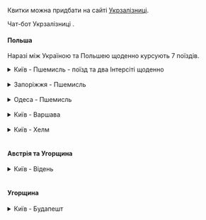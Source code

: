 Квитки можна придбати на сайті [Укрзалізниці](https://booking.uz.gov.ua/).

Чат-бот Укрзалізниці [](https://t.me/UkrzalInfo).

#### Польша

Наразі між Україною та Польшею щоденно курсують 7 поїздів.

<details>
<summary>Київ - Пшемисль - поїзд та два Інтерсіті щоденно</summary></br> 


1. №715/716 Інтерсіті+

Відправляється з Києва щодня о 17:00, прибуває в Пшемисль наступного ранку о 5:00.

Вартість проїзду: сидячим вагоном І клacу - 1334 грн, ІІ клacу - 936 грн.

***
Оптимальний для пасажирів, які для подальшої подорожі планують скористатись рейсами:

>№114 Пшемисль – Прага (відправлення о 7:10; поїзд слідує через Краків, Катовіце та Остраву)

>ЕС №56 Пшемисль – Берлін (відправлення о 7:18; поїзд слідує через Краків, Вроцлав та Франкфурт).
***


2. №705/706K Інтерсіті+
   
Відправляється з Києва щодня о 08:30, прибуває в Пшемисль того ж дня в 19:53.

Робить зупинки у Вінниці, Хмельницькому, Тернополі та Львові.

Вартість проїзду: сидячим вагоном І клacу - 1334 грн, ІІ клacу - 936 грн.

3. Поїзд №53/54 

Відправляється з Києва о 19:48, прибуття в Пшемисль в 7:21.

Має лише одну проміжну зупинку у Львові. 

Вартість квитка в купейному вагоні - 1535 грн.

***
Пасажири цього рейсу у Перемишлі можуть зручно здійснити пересадку на поїзди:

>IC №105 Пшемисль – Грац (відправляється о 10:21; поїзд слідує через Краків, Катовіце, Остраву та Відень).

>IC №37104 Пшемисль – Зелена Гора (відправляється з Перемишля об 11:38, прибуття до Зеленої Гори о 21:04; поїзд слідує через Краків та Вроцлав).
***
</details>
</br>

<details>
<summary>Запоріжжя - Пшемисль</summary></br> 

Поїзд № 32

Відправляється щоденно зі станції Запоріжжя о 15:30.

Зупиняється у Дніпрі, Кам'янському, Знам'янці, на станції Тараса Шевченка, в Білій Церкві, Бердичеві та Львові.

Прибуває в Пшемисль о 13:15 наступного дня.


Вартість проїзду в купейному вагоні між кінцевими станціями - 2144 грн., в вагоні класу люкс - 2610 грн.

***
Зручні пересадки у Пшемислі:

>IC №31104 Пшемисль – Варшава (відправлення о 15:51);

>IC №3602 Пшемисль – Вроцлав (відправлення о 13:53, слідує через Жешув та Краків);

>IC №3700 Пшемисль – Познань (відправлення о 14:36, слідує через Жешув, Краків, Катовіце, Ополе та Вроцлав).
***

</details>
</br>

<details>
<summary>Одеса - Пшемисль </summary></br> 

Поїзд №36

Відправляється з Одеси в 15:54 та прибуває в Пшемисль на наступний день о 7:21.

Поїзд зупиняється на станціях: Роздільна, Подільськ, Кодима, Радниця, Бапнярка, Paxни, Жмеринка.

Вартість проїзду в купейному вагоні - 1223 грн.

***
Зручна пересадка на поїзди:

>IC №105 Пшемисль – Грац (відправляється о 10:21; слідує через Краків, Катовіце, Остраву та Відень).

>IC №37104 Пшемисль – Зелена Гора (відправляється об 11:38; слідує через Краків та Вроцлав).
***


</details>
</br>

<details>
<summary>Київ - Варшава</summary></br>

Відправляється з Києва о 17:27 і прибуває до Варшави о 10:04.

В Україні зупиняється в Ковелі. 

Назва станції в Варшаві - Bapшава-Всходня.

Вартість квитків з Києва до Варшави –                грн. в м'якому купейному вагоні на 3 полиці.

Придбати квитки на цей поїзд дуже складно. З'являються на сайті Укрзалізниці за 20 днів до дати виїзду в 8:00 ранку та розбираються за декілька хвилин.

***
Рейс адаптовано для зручної пересадки пасажирів на поїзди:

>ЕІС №3506 Варшава – Гдиня (відправка о 12:57; слідує через Гданськ та Сопот);

>ЕС №40 Варшава – Берлін (відправка об 15:54; проходить через Познань та Франкфурт).
***

</details>
</br>


<details>
<summary>Київ - Хелм</summary></br>

Поїзд №23

Відправляється з Києва о 22:54 і прибуває до Хелму о 12:10 наступного дня.

На шляху слідування зупиняється в Бердичеві, Ковелі та Рівному. 

Вартість проїзду в купейному вагоні – 1126 грн.
***
Зручна пересадка у Хелмі на поїзд

> IC №28106 до Варшави та Піли (відправляється з Хелма о 13:05).
***
</details>
</br>

#### Австрія та Угорщина

<details>
<summary>Київ - Відень</summary></br>

Поїзд №749 

Відправляється з Києва о 11:45 і прибуває до Відня наступного дня о 11:21 за місцевим часом. 

В України зупиняється на станціях Стрий, Свалява, Чоп.

Квитки до вагону 21/431 поїзда Київ - Відень можна придбати тільки в касі №1 касового залу №3 на центральному вокзалі Києва.

Ціна проїзду від 2665 грн.



</details>
</br>


#### Угорщина
<details>
<summary>Київ - Будапешт</summary></br>

З Києва через Будапешт слідує поїзд №749 Київ - Відень, умови придабння квитків аналогічні (в касі №1 касового залу №3 на центральному вокзалі Києва).

Відправлення з Києва в 11:45, прибуття до Будапешту о 08:53 наступного дня.



